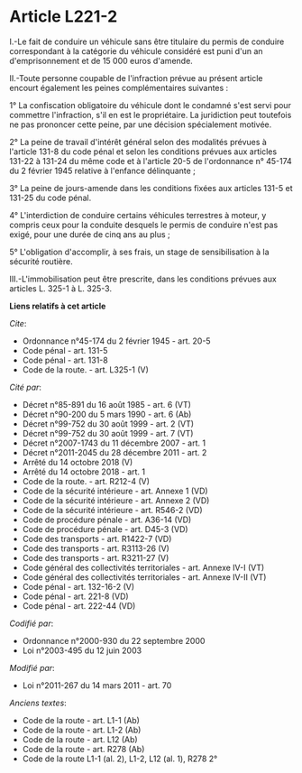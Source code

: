 # Article L221-2

I.-Le fait de conduire un véhicule sans être titulaire du permis de conduire correspondant à la catégorie du véhicule
considéré est puni d'un an d'emprisonnement et de 15 000 euros d'amende. 

II.-Toute personne coupable de l'infraction prévue au présent article encourt également les peines complémentaires
suivantes : 

1° La confiscation obligatoire du véhicule dont le condamné s'est servi pour commettre l'infraction, s'il en est le
propriétaire. La juridiction peut toutefois ne pas prononcer cette peine, par une décision spécialement motivée. 

2° La peine de travail d'intérêt général selon des modalités prévues à l'article 131-8 du code pénal et selon les conditions
prévues aux articles 131-22 à 131-24 du même code et à l'article 20-5 de l'ordonnance n° 45-174 du 2 février 1945 relative à
l'enfance délinquante ; 

3° La peine de jours-amende dans les conditions fixées aux articles 131-5 et 131-25 du code pénal. 

4° L'interdiction de conduire certains véhicules terrestres à moteur, y compris ceux pour la conduite desquels le permis de
conduire n'est pas exigé, pour une durée de cinq ans au plus ; 

5° L'obligation d'accomplir, à ses frais, un stage de sensibilisation à la sécurité routière. 

III.-L'immobilisation peut être prescrite, dans les conditions prévues aux articles L. 325-1 à L. 325-3.

**Liens relatifs à cet article**

_Cite_:

  - Ordonnance n°45-174 du 2 février 1945 - art. 20-5
  - Code pénal - art. 131-5
  - Code pénal - art. 131-8
  - Code de la route. - art. L325-1 (V)

_Cité par_:

  - Décret n°85-891 du 16 août 1985 - art. 6 (VT)
  - Décret n°90-200 du 5 mars 1990 - art. 6 (Ab)
  - Décret n°99-752 du 30 août 1999 - art. 2 (VT)
  - Décret n°99-752 du 30 août 1999 - art. 7 (VT)
  - Décret n°2007-1743 du 11 décembre 2007 - art. 1
  - Décret n°2011-2045 du 28 décembre 2011 - art. 2
  - Arrêté du 14 octobre 2018 (V)
  - Arrêté du 14 octobre 2018 - art. 1
  - Code de la route. - art. R212-4 (V)
  - Code de la sécurité intérieure - art. Annexe 1 (VD)
  - Code de la sécurité intérieure - art. Annexe 2 (VD)
  - Code de la sécurité intérieure - art. R546-2 (VD)
  - Code de procédure pénale - art. A36-14 (VD)
  - Code de procédure pénale - art. D45-3 (VD)
  - Code des transports - art. R1422-7 (VD)
  - Code des transports - art. R3113-26 (V)
  - Code des transports - art. R3211-27 (V)
  - Code général des collectivités territoriales - art. Annexe IV-I (VT)
  - Code général des collectivités territoriales - art. Annexe IV-II (VT)
  - Code pénal - art. 132-16-2 (V)
  - Code pénal - art. 221-8 (VD)
  - Code pénal - art. 222-44 (VD)

_Codifié par_:

  - Ordonnance n°2000-930 du 22 septembre 2000
  - Loi n°2003-495 du 12 juin 2003

_Modifié par_:

  - Loi n°2011-267 du 14 mars 2011 - art. 70

_Anciens textes_:

  - Code de la route - art. L1-1 (Ab)
  - Code de la route - art. L1-2 (Ab)
  - Code de la route - art. L12 (Ab)
  - Code de la route - art. R278 (Ab)
  - Code de la route L1-1 (al. 2), L1-2, L12 (al. 1), R278 2°
